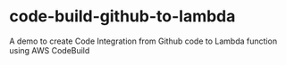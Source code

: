 # code-build-github-to-lambda
A demo to create Code Integration from Github code to Lambda function using AWS CodeBuild
